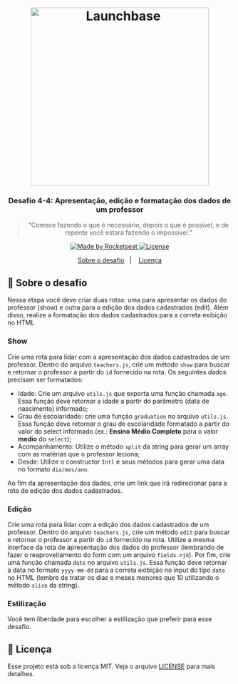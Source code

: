 <h1 align="center">
    <img alt="Launchbase" src="https://storage.googleapis.com/golden-wind/bootcamp-launchbase/logo.png" width="400px" />
</h1>

<h3 align="center">
  Desafio 4-4: Apresentação, edição e formatação dos dados de um professor
</h3>

<blockquote align="center">“Comece fazendo o que é necessário, depois o que é possível, e de repente você estará fazendo o impossível.”</blockquote>

<p align="center">

  <a href="https://rocketseat.com.br">
    <img alt="Made by Rocketseat" src="https://img.shields.io/badge/made%20by-Rocketseat-%23F8952D">
  </a>

  <a href="LICENSE" >
    <img alt="License" src="https://img.shields.io/badge/license-MIT-%23F8952D">
  </a>

</p>

<p align="center">
  <a href="#rocket-sobre-o-desafio">Sobre o desafio</a>&nbsp;&nbsp;&nbsp;|&nbsp;&nbsp;&nbsp;
  <a href="#memo-licença">Licença</a>
</p>

## :rocket: Sobre o desafio

Nessa etapa você deve criar duas rotas: uma para apresentar os dados do professor (show) e outra para a edição dos dados cadastrados (edit). Além disso, realize a formatação dos dados cadastrados para a correta exibição no HTML

### Show

Crie uma rota para lidar com a apresentação dos dados cadastrados de um professor. Dentro do arquivo `teachers.js`, crie um método `show` para buscar e retornar o professor a partir do `id` fornecido na rota. Os seguintes dados precisam ser formatados:

- Idade: Crie um arquivo `utils.js` que exporta uma função chamada `age`. Essa função deve retornar a idade a partir do parâmetro (data de nascimento) informado;
- Grau de escolaridade: crie uma função `graduation` no arquivo `utils.js`. Essa função deve retornar o grau de escolaridade formatado a partir do valor do select informado (ex.: **Ensino Médio Completo** para o valor **medio** do `select`);
- Acompanhamento: Utilize o método `split` da string para gerar um array com as matérias que o professor leciona;
- Desde: Utilize o constructor `Intl` e seus métodos para gerar uma data no formato `dia/mes/ano`.

Ao fim da apresentação dos dados, crie um link que irá redirecionar para a rota de edição dos dados cadastrados.

### Edição

Crie uma rota para lidar com a edição dos dados cadastrados de um professor. Dentro do arquivo `teachers.js`, crie um método `edit` para buscar e retornar o professor a partir do `id` fornecido na rota. Utilize a mesma interface da rota de apresentação dos dados do professor (lembrando de fazer o reaproveitamento do form com um arquivo `fields.njk`). Por fim, crie uma função chamada `date` no arquivo `utils.js`. Essa função deve retornar a data no formato `yyyy-mm-dd` para a correta exibição no input do tipo `date` no HTML (lembre de tratar os dias e meses menores que 10 utilizando o método `slice` da string).

### Estilização

Você tem liberdade para escolher a estilização que preferir para esse desafio.


## :memo: Licença

Esse projeto está sob a licença MIT. Veja o arquivo [LICENSE](../LICENSE) para mais detalhes.

